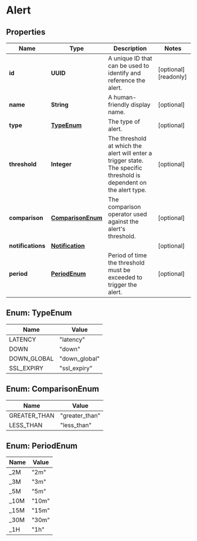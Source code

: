 

# Alert


## Properties

| Name | Type | Description | Notes |
|------------ | ------------- | ------------- | -------------|
|**id** | **UUID** | A unique ID that can be used to identify and reference the alert. |  [optional] [readonly] |
|**name** | **String** | A human-friendly display name. |  [optional] |
|**type** | [**TypeEnum**](#TypeEnum) | The type of alert. |  [optional] |
|**threshold** | **Integer** | The threshold at which the alert will enter a trigger state. The specific threshold is dependent on the alert type. |  [optional] |
|**comparison** | [**ComparisonEnum**](#ComparisonEnum) | The comparison operator used against the alert&#39;s threshold. |  [optional] |
|**notifications** | [**Notification**](Notification.md) |  |  [optional] |
|**period** | [**PeriodEnum**](#PeriodEnum) | Period of time the threshold must be exceeded to trigger the alert. |  [optional] |



## Enum: TypeEnum

| Name | Value |
|---- | -----|
| LATENCY | &quot;latency&quot; |
| DOWN | &quot;down&quot; |
| DOWN_GLOBAL | &quot;down_global&quot; |
| SSL_EXPIRY | &quot;ssl_expiry&quot; |



## Enum: ComparisonEnum

| Name | Value |
|---- | -----|
| GREATER_THAN | &quot;greater_than&quot; |
| LESS_THAN | &quot;less_than&quot; |



## Enum: PeriodEnum

| Name | Value |
|---- | -----|
| _2M | &quot;2m&quot; |
| _3M | &quot;3m&quot; |
| _5M | &quot;5m&quot; |
| _10M | &quot;10m&quot; |
| _15M | &quot;15m&quot; |
| _30M | &quot;30m&quot; |
| _1H | &quot;1h&quot; |



